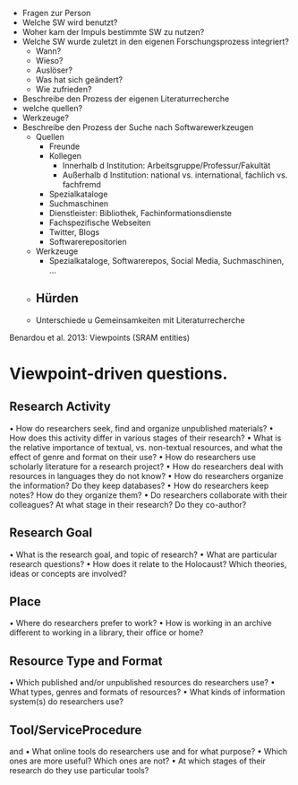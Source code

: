 * Fragen zur Person
* Welche SW wird benutzt?
* Woher kam der Impuls bestimmte SW zu nutzen?
* Welche SW wurde zuletzt in den eigenen Forschungsprozess integriert?
  - Wann?
  - Wieso?
  - Auslöser?
  - Was hat sich geändert?
  - Wie zufrieden?
* Beschreibe den Prozess der eigenen Literaturrecherche
 * welche quellen?
 * Werkzeuge?
* Beschreibe den Prozess der Suche nach Softwarewerkzeugen
  * Quellen
    - Freunde
    - Kollegen
      - Innerhalb d Institution: Arbeitsgruppe/Professur/Fakultät
      - Außerhalb d Institution: national vs. international, fachlich vs. fachfremd
    - Spezialkataloge
    - Suchmaschinen
    - Dienstleister: Bibliothek, Fachinformationsdienste
    - Fachspezifische Webseiten
    - Twitter, Blogs
    - Softwarerepositorien
  * Werkzeuge
    - Spezialkataloge, Softwarerepos, Social Media, Suchmaschinen, ...
  * Hürden
    -
  * Unterschiede u Gemeinsamkeiten mit Literaturrecherche


Benardou et al. 2013:
Viewpoints (SRAM entities)

# Viewpoint-driven questions.
## Research Activity
• How do researchers seek, find and organize unpublished
materials?
• How does this activity differ in various stages of their research?
• What is the relative importance of textual, vs. non-textual
resources, and what the effect of genre and format on their use?
• How do researchers use scholarly literature for a research
project?
• How do researchers deal with resources in languages they do not
know?
• How do researchers organize the information? Do they keep
databases?
• How do researchers keep notes? How do they organize them?
• Do researchers collaborate with their colleagues? At what stage
in their research? Do they co-author?

## Research Goal
• What is the research goal, and topic of research?
• What are particular research questions?
• How does it relate to the Holocaust? Which theories, ideas or
concepts are involved?

## Place
• Where do researchers prefer to work?
• How is working in an archive different to working in a library,
their office or home?

## Resource Type and Format
• Which published and/or unpublished resources do researchers
use?
• What types, genres and formats of resources?
• What kinds of information system(s) do researchers use?

## Tool/ServiceProcedure
and
• What online tools do researchers use and for what purpose?
• Which ones are more useful? Which ones are not?
• At which stages of their research do they use particular tools?
